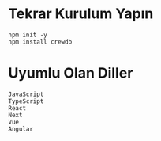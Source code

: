 # Tekrar Kurulum Yapın
```
npm init -y
npm install crewdb
```

# Uyumlu Olan Diller
```
JavaScript
TypeScript
React
Next
Vue
Angular
```

